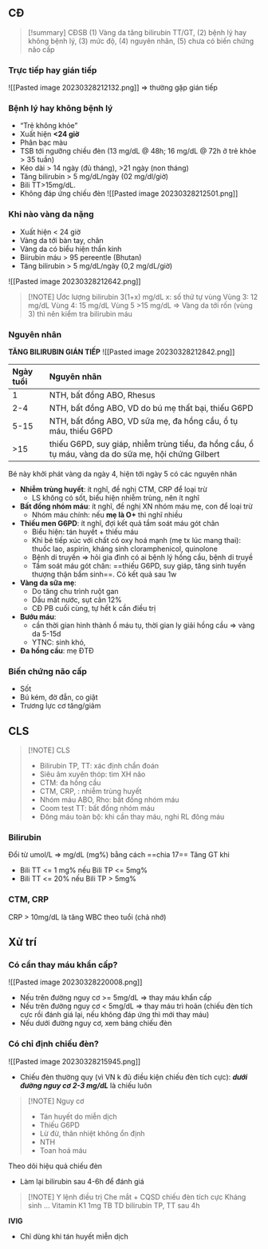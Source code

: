 ## CĐ

> [!summary]  CĐSB
> (1) Vàng da tăng bilirubin TT/GT, (2) bệnh lý hay không bệnh lý, (3) mức độ, (4) nguyên nhân, (5) chưa có biến chứng não cấp

### Trực tiếp hay gián tiếp
![[Pasted image 20230328212132.png]]
=> thường gặp gián tiếp

### Bệnh lý hay không bệnh lý
- “Trẻ không khỏe”
- Xuất hiện **<24 giờ**
- Phân bạc màu
- TSB tới ngưỡng chiều đèn (13 mg/dL @ 48h; 16 mg/dL @ 72h ở trẻ khỏe > 35 tuần)
- Kéo dài > 14 ngày (đủ tháng), >21 ngày (non tháng)
- Tăng bilirubin > 5 mg/dL/ngày (02 mg/dl/giờ)
- Bili TT>15mg/dL.
- Không đáp ứng chiếu đèn
![[Pasted image 20230328212501.png]]

### Khi nào vàng da nặng
- Xuất hiện < 24 giờ
- Vàng da tới bàn tay, chân
- Vàng da có biểu hiện thần kinh
- Biirubin máu > 95 pereentle (Bhutan)
- Tăng bilirubin > 5 mg/dL/ngày (0,2 mg/dL/giờ)

![[Pasted image 20230328212642.png]] 

> [!NOTE] Ước lượng bilirubin
> 3(1+x) mg/dL
> x: số thứ tự vùng
> Vùng 3: 12 mg/dL
> Vùng 4: 15 mg/dL
> Vùng 5 >15 mg/dL
> => Vàng da tới rốn (vùng 3) thì nên kiểm tra bilirubin máu

### Nguyên nhân
**TĂNG BILIRUBIN GIÁN TIẾP**
![[Pasted image 20230328212842.png]]

| Ngày tuổi | Nguyên nhân                                                                                                        |
|:------------|:-------------------------------------------------------------------------------------------------------------------|
|           1 | NTH, bất đồng ABO, Rhesus                                                                                        |
|         2-4 | NTH, bất đồng ABO, VD do bú mẹ thất bại, thiếu G6PD                                                         |
|        5-15 | NTH, bất đồng ABO, VD sữa mẹ, đa hồng cầu, ổ tụ máu, thiếu G6PD                                          |
| &gt;15      | thiếu G6PD, suy giáp, nhiễm trùng tiểu, đa hồng cầu, ổ tụ máu, vàng da do sữa mẹ, hội chứng Gilbert |  
Bé này khởi phát vàng da ngày 4, hiện tới ngày 5 có các nguyên nhân
- **Nhiễm trùng huyết**: ít nghĩ, đề nghị CTM, CRP để loại trừ
	- LS không có sốt, biểu hiện nhiễm trùng, nên ít nghĩ
- **Bất đồng nhóm máu**: ít nghĩ, đề nghị XN nhóm máu mẹ, con để loại trừ
	- Nhóm máu chính: nếu **mẹ là O+** thì nghĩ nhiều
- **Thiếu men G6PD**: ít nghĩ, đợi kết quả tầm soát máu gót chân
	- Biểu hiện: tán huyết + thiếu máu
	- Khi bé tiếp xúc với chất có oxy hoá mạnh (mẹ tx lúc mang thai): thuốc lao, aspirin, kháng sinh cloramphenicol, quinolone
	- Bệnh di truyền => hỏi gia đình có ai bệnh lý hồng cầu, bệnh di truyề
	- Tầm soát máu gót chân: ==thiếu G6PD, suy giáp, tăng sinh tuyến thượng thận bẩm sinh==. Có kết quả sau 1w
- **Vàng da sữa mẹ**:
	- Do tăng chu trình ruột gan
	- Dấu mất nước, sụt cân 12%
	- CĐ PB cuối cùng, tự hết k cần điều trị
- **Bướu máu**:
	- cần thời gian hình thành ổ máu tụ, thời gian ly giải hồng cầu => vàng da 5-15d
	- YTNC: sinh khó, 
- **Đa hồng cầu**: mẹ ĐTĐ

### Biến chứng não cấp
- Sốt
- Bú kém, đờ đẫn, co giật
- Trương lực cơ tăng/giảm

## CLS

> [!NOTE] CLS
> - Bilirubin TP, TT: xác định chẩn đoán
> - Siêu âm xuyên thóp: tìm XH não
> - CTM: đa hồng cầu
> - CTM, CRP, : nhiễm trùng huyết
> - Nhóm máu ABO, Rho: bất đồng nhóm máu
> - Coom test TT: bất đồng nhóm máu
> - Đông máu toàn bộ: khi cần thay máu, nghi RL đông máu

### Bilirubin
Đổi từ umol/L => mg/dL (mg%) bằng cách ==chia 17==
Tăng GT khi
- Bili TT <= 1 mg% nếu Bili TP <= 5mg%
- Bili TT <= 20% nếu Bili TP > 5mg%

### CTM, CRP
CRP > 10mg/dL là tăng
WBC theo tuổi (chả nhớ)


## Xử trí
### Có cần thay máu khẩn cấp?
![[Pasted image 20230328220008.png]]

- Nếu trên đường nguy cơ >= 5mg/dL => thay máu khẩn cấp
- Nếu trên đường nguy cơ < 5mg/dL => thay máu trì hoãn (chiếu đèn tích cực rồi đánh giá lại, nếu không đáp ứng thì mới thay máu)
- Nếu dưới đường nguy cơ, xem bảng chiếu đèn


### Có chỉ định chiếu đèn?
![[Pasted image 20230328215945.png]]

- Chiếu đèn thường quy (vì VN k đủ điều kiện chiếu đèn tích cực): ***dưới đường nguy cơ 2-3 mg/dL*** là chiếu luôn


> [!NOTE] Nguy cơ
> - Tán huyết do miễn dịch
> - Thiếu G6PD
> - Lừ đừ, thân nhiệt không ổn định
> - NTH
> - Toan hoá máu

Theo dõi hiệu quả chiếu đèn
- Làm lại bilirubin sau 4-6h để đánh giá


> [!NOTE] Y lệnh điều trị
> Che mắt + CQSD chiếu đèn tích cực
> Kháng sinh ...
> Vitamin K1 1mg TB
> TD bilirubin TP, TT sau 4h

**IVIG**
- Chỉ dùng khi tán huyết miễn dịch